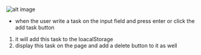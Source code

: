 ![alt image](https://elzero.org/wp-content/uploads/2021/10/BOM_Challenge.gif)

- when the user write a task on the input field and press enter or click the add task button
 1. it will add this task to the loacalStorage
 2. display this task on the page and add a delete button to it as well
